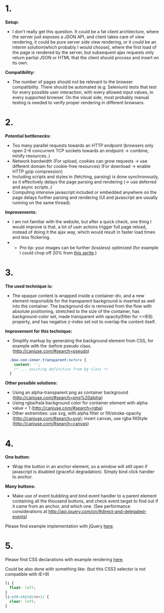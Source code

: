 # 1.

**Setup:**
 - I don't really get this question. It could be a fat client architecture, where the server just exposes a JSON API, and client takes care of view rendering, it could be pure server side view rendering, or it could be an interim solution(which probably I would choose), where the first load of the page is rendered by the server, but subsequent ajax requests only return partial JSON or HTML that the client should process and insert on its own.

**Compatibility:**
 - The number of pages should not be relevant to the browser compatibility. There should be automated (e.g. Selenium) tests that test for every possible user interaction, with every allowed input values, in every supported browser. On the visual side, most probably manual testing is needed to verify proper rendering in different browsers.

# 2.

**Potential bottlenecks:**
 - Too many parallel requests towards an HTTP endpoint (browsers only open 2-6 concurrent TCP sockets towards an endpoint -> combine, minify resources..)
 - Network bandwidth (For upload, cookies can grow requests -> use different domain for cookie-free resources) (For download -> enable HTTP gzip compression)
 - Including scripts and styles in <head> (fetching, parsing) is done synchronously, so it effectively delays the page parsing and rendering (-> use deferred and async scripts..)
 - Computing intensive javascript included or embedded anywhere on the page delays further parsing and rendering (UI and javascript are usually running on the same thread).

**Improvements:**
 - I am not familiar with the website, but after a quick check, one thing I would improve is that, a lot of user actions trigger full page reload, instead of doing it the ajax way, which would result in faster load times and less flickering.
 - + Pro tip: your images can be further (lossless) optimized (for example I could chop off 20% from [this sprite](http://cache4.hyves-static.net/images/redesign/buttons/buttons_sprite.956b41c6.png).)

# 3.

**The used technique is:**
 - The opaque content is wrapped inside a container div, and a new element responsible for the transparent background is inserted as well into the container. The background div is removed from the flow with absolute positioning, stretched to the size of the container, has background-color set, made transparent with opacity(filter for &lt;=IE8) property, and has negative z-index set not to overlap the content itself.

**Improvement for this technique:**
 - Simplify markup by generating the background element from CSS, for example with the :before pseudo class. (http://caniuse.com/#search=pseudo)

```css
  .box-con-inner.transparent:before {
    content: '';
    /* ... existing definition from bg class */
  }
```

**Other possible solutions:**
 - Using an alpha-transparent png as container background (http://caniuse.com/#search=png%20alpha)
 - Using rgba/hsla background color for container element with alpha value < 1 (http://caniuse.com/#search=rgba)
 - Other extremities: use svg, with alpha filter or fill/stroke-opacity (http://caniuse.com/#search=svg); insert canvas, use rgba fillStyle (http://caniuse.com/#search=canvas)

# 4.

**One button:**
 - Wrap the button in an anchor element, so a window will still open if javascript is disabled (graceful degradation). Simply bind click handler to anchor.

**Many buttons:**
 - Make use of event bubbling and bind event handler to a parent element containing all the thousand buttons, and check event.target to find out if it came from an anchor, and which one. (See performance considerations at http://api.jquery.com/on/#direct-and-delegated-events)

Please find example implementation with jQuery [here](http://atimb.github.com/mustached-tyrion/example.html).

# 5.

Please find CSS declarations with example rendering [here](http://atimb.github.com/mustached-tyrion/example.html).

Could be also done with something like: (but this CSS3 selector is not compatible with IE<9)

```css
li {
  float: left;
}
li:nth-child(4n+1) {
  clear: left;
}
```